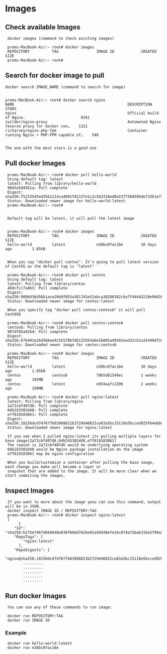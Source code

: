 # Images


## Check available Images


     docker images (command to check existing images)

     prems-MacBook-Air:~ root# docker images
     REPOSITORY          TAG                 IMAGE ID            CREATED             SIZE
     prems-MacBook-Air:~ root# 


## Search for docker image to pull 


    docker search IMAGE_NAME (command to search for image)

    
    prems-MacBook-Air:~ root# docker search nginx
    NAME                                                   DESCRIPTION                                     STARS               
    nginx                                                  Official build of Nginx.                         8341  
    jwilder/nginx-proxy                                    Automated Nginx reverse proxy for docker con…    1321   
    richarvey/nginx-php-fpm                                Container running Nginx + PHP-FPM capable of…    546 

    
    The one with the most stars is a good one
    
## Pull docker Images

     
     prems-MacBook-Air:~ root# docker pull hello-world
     Using default tag: latest
     latest: Pulling from library/hello-world
     9bb5a5d4561a: Pull complete 
     Digest: sha256:f5233545e43561214ca4891fd1157e1c3c563316ed8e237750d59bde73361e77
     Status: Downloaded newer image for hello-world:latest
     prems-MacBook-Air:~ root# 
     
     
     Default tag will be latest, it will pull the latest image
     
   
     prems-MacBook-Air:~ root# docker images
     REPOSITORY          TAG                 IMAGE ID            CREATED             SIZE
     hello-world         latest              e38bc07ac18e        10 days ago         1.85kB
     
     
     When you say "docker pull centos". It's going to pull latest version of CentOS as the default tag is "latest"
     
     prems-MacBook-Air:~ root# docker pull centos 
     Using default tag: latest
     latest: Pulling from library/centos
     469cfcc7a4b3: Pull complete 
     Digest: sha256:989b936d56b1ace20ddf855a301741e52abca38286382cba7f44443210e96d16
     Status: Downloaded newer image for centos:latest
     
     When you specify tag "docker pull centos:centos6" it will pull CentOS6 
     
     prems-MacBook-Air:~ root# docker pull centos:centos6
     centos6: Pulling from library/centos
     987d765a926d: Pull complete 
     Digest: sha256:67b491e26d566ee9c55578bfd6115554a6e1b805a49502ead32cb1a324466f2c
     Status: Downloaded newer image for centos:centos6
     
     prems-MacBook-Air:~ root# docker images
     REPOSITORY          TAG                 IMAGE ID            CREATED             SIZE
     hello-world         latest              e38bc07ac18e        10 days ago         1.85kB
     centos              centos6             70b5d81549ec        2 weeks ago         195MB
     centos              latest              e934aafc2206        2 weeks ago         199MB
     
     prems-MacBook-Air:~ root# docker pull nginx:latest
     latest: Pulling from library/nginx
     2a72cbf407d6: Pull complete 
     04b2d3302d48: Pull complete 
     e7f619103861: Pull complete 
     Digest: sha256:18156dcd747677b03968621b2729d46021ce83a5bc15118e5bcced925fb4ebb9
     Status: Downloaded newer image for nginx:latest
     
     If you see when I pulled nginx:latest its pulling multiple layers for base image(2a72cbf407d6,04b2d3302d48,e7f619103861)
     The reason is 2a72cbf407d6 would be underlying operating system 
     04b2d3302d48 would be Nginx package installation on the image
     e7f619103861 may be nginx configuration
     
     When you build/customize a container after pulling the base image, each change you make will become a layer or 
     snapshot that are added to the image. It will be more clear when we start commiting the images.
     
## Inspect Images

     If you want to more about the image yoou can use this command, output will be in JSON.
     docker inspect IMAGE ID / REPOSITORY:TAG 
     prems-MacBook-Air:~ root# docker inspect nginx:latest
     [
          {
        "Id": "sha256:b175e7467d666648e836f666d762be92a56938efe16c874a73bab31be5f99a3b",
        "RepoTags": [
            "nginx:latest"
          ],
        "RepoDigests": [
            "nginx@sha256:18156dcd747677b03968621b2729d46021ce83a5bc15118e5bcced925fb4ebb9"
            .........
            .........
            .........
            .........
            .........
     
     
     
  
## Run docker Images
     You can use any of these commands to run image:
     
     docker run REPOSITORY:TAG
     docker run IMAGE ID  
     
### Example   
     docker run hello-world:latest
     docker run e38bc07ac18e
     


         
